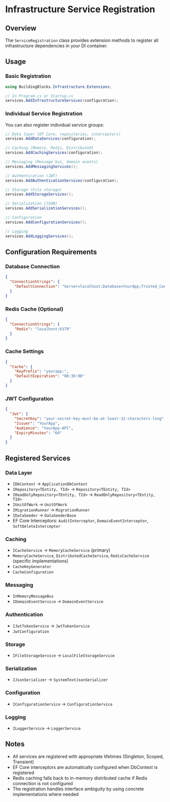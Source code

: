 # Infrastructure Service Registration

## Overview

The `ServiceRegistration` class provides extension methods to register all infrastructure dependencies in your DI container.

## Usage

### Basic Registration

```csharp
using BuildingBlocks.Infrastructure.Extensions;

// In Program.cs or Startup.cs
services.AddInfrastructureServices(configuration);
```

### Individual Service Registration

You can also register individual service groups:

```csharp
// Data layer (EF Core, repositories, interceptors)
services.AddDataServices(configuration);

// Caching (Memory, Redis, Distributed)
services.AddCachingServices(configuration);

// Messaging (Message bus, domain events)
services.AddMessagingServices();

// Authentication (JWT)
services.AddAuthenticationServices(configuration);

// Storage (File storage)
services.AddStorageServices();

// Serialization (JSON)
services.AddSerializationServices();

// Configuration
services.AddConfigurationServices();

// Logging
services.AddLoggingServices();
```

## Configuration Requirements

### Database Connection

```json
{
  "ConnectionStrings": {
    "DefaultConnection": "Server=localhost;Database=YourApp;Trusted_Connection=true;TrustServerCertificate=true;"
  }
}
```

### Redis Cache (Optional)

```json
{
  "ConnectionStrings": {
    "Redis": "localhost:6379"
  }
}
```

### Cache Settings

```json
{
  "Cache": {
    "KeyPrefix": "yourapp:",
    "DefaultExpiration": "00:30:00"
  }
}
```

### JWT Configuration

```json
{
  "Jwt": {
    "SecretKey": "your-secret-key-must-be-at-least-32-characters-long",
    "Issuer": "YourApp",
    "Audience": "YourApp-API",
    "ExpiryMinutes": "60"
  }
}
```

## Registered Services

### Data Layer
- `IDbContext` → `ApplicationDbContext`
- `IRepository<TEntity, TId>` → `Repository<TEntity, TId>`
- `IReadOnlyRepository<TEntity, TId>` → `ReadOnlyRepository<TEntity, TId>`
- `IUnitOfWork` → `UnitOfWork`
- `IMigrationRunner` → `MigrationRunner`
- `IDataSeeder` → `DataSeederBase`
- EF Core Interceptors: `AuditInterceptor`, `DomainEventInterceptor`, `SoftDeleteInterceptor`

### Caching
- `ICacheService` → `MemoryCacheService` (primary)
- `MemoryCacheService`, `DistributedCacheService`, `RedisCacheService` (specific implementations)
- `CacheKeyGenerator`
- `CacheConfiguration`

### Messaging
- `InMemoryMessageBus`
- `IDomainEventService` → `DomainEventService`

### Authentication
- `IJwtTokenService` → `JwtTokenService`
- `JwtConfiguration`

### Storage
- `IFileStorageService` → `LocalFileStorageService`

### Serialization
- `IJsonSerializer` → `SystemTextJsonSerializer`

### Configuration
- `IConfigurationService` → `ConfigurationService`

### Logging
- `ILoggerService` → `LoggerService`

## Notes

- All services are registered with appropriate lifetimes (Singleton, Scoped, Transient)
- EF Core interceptors are automatically configured when DbContext is registered
- Redis caching falls back to in-memory distributed cache if Redis connection is not configured
- The registration handles interface ambiguity by using concrete implementations where needed